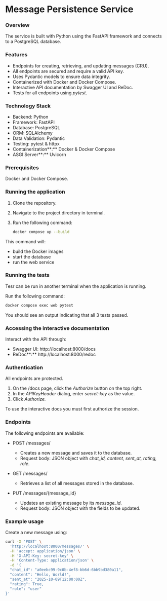 # Message Persistence Service

### Overview

The service is built with Python using the FastAPI framework and connects to a PostgreSQL database.

### Features

- Endpoints for creating, retrieving, and updating messages (CRU).
- All endpoints are secured and require a valid API key.
- Uses Pydantic models to ensure data integrity.
- Containerized with Docker and Docker Compose.
- Interactive API documentation by Swagger UI and ReDoc.
- Tests for all endpoints using *pytest*.

### Technology Stack

- Backend: Python
- Framework: FastAPI
- Database: PostgreSQL
- ORM: SQLAlchemy
- Data Validation: Pydantic
- Testing: pytest & httpx
- Containerization**:** Docker & Docker Compose
- ASGI Server**:** Uvicorn

### Prerequisites

Docker and Docker Compose.

### Running the application

1. Clone the repository.
2. Navigate to the project directory in terminal.
3. Run the following command:

   ```bash
   docker compose up --build
   ```

This command will:

* build the Docker images
* start the database
* run the web service

### Running the tests

Tesr can be run in another terminal when the application is running.

Run the following command:

```bash
docker compose exec web pytest
```

You should see an output indicating that all 3 tests passed.

### Accessing the interactive documentation

Interact with the API through:

- Swagger UI: http://localhost:8000/docs
- ReDoc**:** http://localhost:8000/redoc

### Authentication

All endpoints are protected.

1. On the /docs page, click the *Authorize* button on the top right.
2. In the *APIKeyHeader* dialog, enter *secret-key* as the value.
3. Click *Authorize.*

To use the interactive docs you must first authorize the session.

### Endpoints

The following endpoints are available:

- POST /messages/

  - Creates a new message and saves it to the database.
  - Request body: JSON object with *chat_id, content, sent_at, rating, role*.
- GET /messages/

  - Retrieves a list of all messages stored in the database.
- PUT /messages/{message_id}

  - Updates an existing message by its *message_id*.
  - Request body: JSON object with the fields to be updated.

### Example usage

Create a new message using:

```bash
curl -X 'POST' \
  'http://localhost:8000/messages/' \
  -H 'accept: application/json' \
  -H 'X-API-Key: secret-key' \
  -H 'Content-Type: application/json' \
  -d '{
  "chat_id": "a0eebc99-9c0b-4ef8-bb6d-6bb9bd380a11",
  "content": "Hello, World!",
  "sent_at": "2025-10-09T12:00:00Z",
  "rating": True,
  "role": "user"
}'
```
